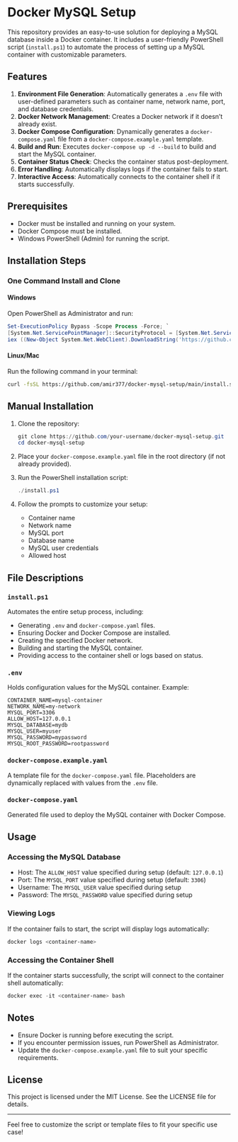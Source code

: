
# Docker MySQL Setup

This repository provides an easy-to-use solution for deploying a MySQL database inside a Docker container. It includes a user-friendly PowerShell script (`install.ps1`) to automate the process of setting up a MySQL container with customizable parameters.

## Features

1. **Environment File Generation**: Automatically generates a `.env` file with user-defined parameters such as container name, network name, port, and database credentials.
2. **Docker Network Management**: Creates a Docker network if it doesn’t already exist.
3. **Docker Compose Configuration**: Dynamically generates a `docker-compose.yaml` file from a `docker-compose.example.yaml` template.
4. **Build and Run**: Executes `docker-compose up -d --build` to build and start the MySQL container.
5. **Container Status Check**: Checks the container status post-deployment.
6. **Error Handling**: Automatically displays logs if the container fails to start.
7. **Interactive Access**: Automatically connects to the container shell if it starts successfully.

## Prerequisites

- Docker must be installed and running on your system.
- Docker Compose must be installed.
- Windows PowerShell (Admin) for running the script.

## Installation Steps

### One Command Install and Clone

#### Windows
Open PowerShell as Administrator and run:
```powershell
Set-ExecutionPolicy Bypass -Scope Process -Force; `
[System.Net.ServicePointManager]::SecurityProtocol = [System.Net.ServicePointManager]::SecurityProtocol -bor 3072; `
iex ((New-Object System.Net.WebClient).DownloadString('https://github.com/amir377/docker-mysql-setup/main/install.ps1'))
```

#### Linux/Mac
Run the following command in your terminal:
```bash
curl -fsSL https://github.com/amir377/docker-mysql-setup/main/install.sh | bash
```

## Manual Installation

1. Clone the repository:
   ```powershell
   git clone https://github.com/your-username/docker-mysql-setup.git
   cd docker-mysql-setup
   ```

2. Place your `docker-compose.example.yaml` file in the root directory (if not already provided).

3. Run the PowerShell installation script:
   ```powershell
   ./install.ps1
   ```

4. Follow the prompts to customize your setup:
   - Container name
   - Network name
   - MySQL port
   - Database name
   - MySQL user credentials
   - Allowed host

## File Descriptions

### `install.ps1`
Automates the entire setup process, including:
- Generating `.env` and `docker-compose.yaml` files.
- Ensuring Docker and Docker Compose are installed.
- Creating the specified Docker network.
- Building and starting the MySQL container.
- Providing access to the container shell or logs based on status.

### `.env`
Holds configuration values for the MySQL container. Example:
```env
CONTAINER_NAME=mysql-container
NETWORK_NAME=my-network
MYSQL_PORT=3306
ALLOW_HOST=127.0.0.1
MYSQL_DATABASE=mydb
MYSQL_USER=myuser
MYSQL_PASSWORD=mypassword
MYSQL_ROOT_PASSWORD=rootpassword
```

### `docker-compose.example.yaml`
A template file for the `docker-compose.yaml` file. Placeholders are dynamically replaced with values from the `.env` file.

### `docker-compose.yaml`
Generated file used to deploy the MySQL container with Docker Compose.

## Usage

### Accessing the MySQL Database
- Host: The `ALLOW_HOST` value specified during setup (default: `127.0.0.1`)
- Port: The `MYSQL_PORT` value specified during setup (default: `3306`)
- Username: The `MYSQL_USER` value specified during setup
- Password: The `MYSQL_PASSWORD` value specified during setup

### Viewing Logs
If the container fails to start, the script will display logs automatically:
```powershell
docker logs <container-name>
```

### Accessing the Container Shell
If the container starts successfully, the script will connect to the container shell automatically:
```powershell
docker exec -it <container-name> bash
```

## Notes
- Ensure Docker is running before executing the script.
- If you encounter permission issues, run PowerShell as Administrator.
- Update the `docker-compose.example.yaml` file to suit your specific requirements.

## License
This project is licensed under the MIT License. See the LICENSE file for details.

---

Feel free to customize the script or template files to fit your specific use case!
